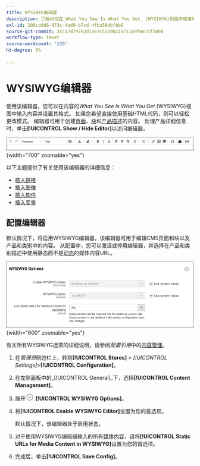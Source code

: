 ```yaml
---
title: WYSIWYG编辑器
description: 了解如何在_What You See Is What You Get_ (WYSIWYG)视图中使用编辑器和处理内容。
exl-id: 209ca9d6-973c-4ad9-b7cd-4fba58dbfbb8
source-git-commit: 3cc17d79762d1a67c5329bc1971169f0e7cf5090
workflow-type: tm+mt
source-wordcount: '229'
ht-degree: 0%

---
```


# WYSIWYG编辑器

使用该编辑器，您可以在内容的&#x200B;_What You See Is What You Get_ (WYSIWYG)视图中输入内容并设置其格式。 如果您希望直接使用基础HTML代码，则可以轻松更改模式。 编辑器可用于创建[页面](pages.md)、[块](blocks.md)和[产品描述](../catalog/product-content.md)的内容。 处理产品详细信息时，单击&#x200B;**[!UICONTROL Show / Hide Editor]**&#x200B;以访问编辑器。

![编辑器工具栏](./assets/editor-toolbar.png){width="700" zoomable="yes"}

以下主题提供了有关使用该编辑器的详细信息：

- [插入链接](editor-insert-link.md)
- [插入图像](editor-insert-image.md)
- [插入构件](editor-widget.md)
- [插入变量](editor-insert-variable.md)

## 配置编辑器

默认情况下，将启用WYSIWYG编辑器，该编辑器可用于编辑CMS页面和块以及产品和类别中的内容。 从配置中，您可以激活或停用编辑器，并选择在产品和类别描述中使用静态而不是[动态](../catalog/catalog-urls.md#dynamic-url)的媒体内容URL。

![WYSIWYG选项](./assets/content-management-wysiwyg-options.png){width="600" zoomable="yes"}

有关所有WYSIWYG选项的详细说明，请参阅&#x200B;_配置引用_&#x200B;中的[内容管理](../configuration-reference/general/content-management.md)。

1. 在&#x200B;_管理员_&#x200B;侧边栏上，转到&#x200B;**[!UICONTROL Stores]** > _[!UICONTROL Settings]_>**[!UICONTROL Configuration]**。

1. 在左侧面板中的&#x200B;_[!UICONTROL General]_下，选择&#x200B;**[!UICONTROL Content Management]**。

1. 展开![扩展选择器](../assets/icon-display-expand.png) **[!UICONTROL WYSIWYG Options]**。

1. 将&#x200B;**[!UICONTROL Enable WYSIWYG Editor]**&#x200B;设置为您的首选项。

   默认情况下，该编辑器处于启用状态。

1. 对于使用WYSIWYG编辑器输入的所有[媒体内容](../catalog/catalog-urls.md#static-url)，请将&#x200B;**[!UICONTROL Static URLs for Media Content in WYSIWYG]**&#x200B;设置为您的首选项。

1. 完成后，单击&#x200B;**[!UICONTROL Save Config]**。
